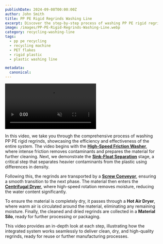 ```yaml
---
publishDate: 2024-09-08T00:00:00Z
author: John Smith
title: PP PE Rigid Regrinds Washing Line
excerpt: Discover the step-by-step process of washing PP PE rigid regrinds in our detailed video, featuring advanced cleaning and drying systems.
image: /images/PP-PE-Rigid-Regrinds-Washing-Line.webp
category: recycling-washing-line
tags:
  - pp pe recycling
  - recycling machine
  - PET flakes
  - rigid plastic
  - plastic washing line

metadata:
  canonical: 
---
```


  <link rel="stylesheet" href="https://cdn.plyr.io/3.7.2/plyr.css" />
  <video id="player" controls autoplay muted>
    <source src="https://video.525.hk/PP%20PE%20rigid%20regrinds%20washing%20plant%20in%20PA%2CUSA.mp4" type="video/mp4">
    Your browser does not support the video tag.
  </video>
  <script src="https://cdn.plyr.io/3.7.2/plyr.polyfilled.js"></script>
  <script>
    document.addEventListener('DOMContentLoaded', () => {
      const player = new Plyr('#player');
    });
  </script>

In this video, we take you through the comprehensive process of washing PP PE rigid regrinds, showcasing the efficiency and effectiveness of the entire system. The video begins with the [**High-Speed Friction Washer**](https://www.recyclemachine.net/friction-screw-washer-machine/.html), where intense friction removes contaminants and prepares the material for further cleaning. Next, we demonstrate the [**Sink-Float Separation**](https://www.recyclemachine.net/sink-float-separation-tank/.html) stage, a critical step that separates heavier contaminants from the plastic using differences in density. 

Following this, the regrinds are transported by a [**Screw Conveyor**](https://www.recyclemachine.net/screw-conveyor/.html), ensuring a smooth transition to the next phase. The material then enters the [**Centrifugal Dryer**](https://www.recyclemachine.net/centrifugal-dryer-dewatering-machine/.html), where high-speed rotation removes moisture, reducing the water content significantly. 

To ensure the material is completely dry, it passes through a **Hot Air Dryer**, where warm air is circulated around the material, eliminating any remaining moisture. Finally, the cleaned and dried regrinds are collected in a **Material Silo**, ready for further processing or packaging.

This video provides an in-depth look at each step, illustrating how the integrated system works seamlessly to deliver clean, dry, and high-quality regrinds, ready for reuse or further manufacturing processes.
